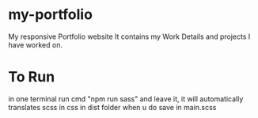# my-portfolio
My responsive Portfolio website
It contains my Work Details and projects I have worked on.

# To Run
in one terminal run cmd "npm run sass"
and leave it, it will automatically translates scss in css in dist folder when u do save in main.scss

